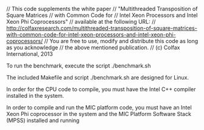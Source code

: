 // This code supplements the white paper
//    "Multithreaded Transposition of Square Matrices
//     with Common Code for 
//     Intel Xeon Processors and Intel Xeon Phi Coprocessors"
// available at the following URL:
//     http://colfaxresearch.com/multithreaded-transposition-of-square-matrices-with-common-code-for-intel-xeon-processors-and-intel-xeon-phi-coprocessors/
// You are free to use, modify and distribute this code as long as you acknowledge
// the above mentioned publication.
// (c) Colfax International, 2013

To run the benchmark, execute the script ./benchmark.sh

The included Makefile and script ./benchmark.sh are designed for Linux.

In order for the CPU code to compile, you must have the
Intel C++ compiler installed in the system.

In order to compile and run the MIC platform code,
you must have an Intel Xeon Phi coprocessor in the system 
and the MIC Platform Software Stack (MPSS) installed and running 